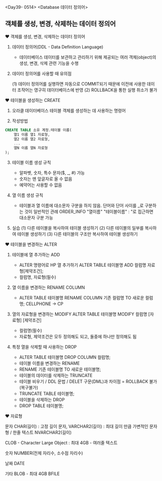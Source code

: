 <Day39- 0514>
<Database 데이터 정의어>

## 객체를 생성, 변경, 삭제하는 데이터 정의어

❤️ 객체를 생성, 변경, 삭제하는 데이터 정의어

1. 데이터 정의어(DDL - Data Definition Language)

   - 데이터베이스 데이터를 보관하고 관리하기 위해 제공되는 여러 객체(object)의 생성, 변경, 삭제 관련 기능을 수행

2. 데이터 정의어를 사용할 때 유의점

   (1) 데이터 정의어를 실행하면 자동으로 COMMIT되기 때문에 이전에 사용한 데이터 조작어는 영구히 데이터베이스에 반영
   (2) ROLLBACK을 통한 실행 취소가 불가

❤️ 테이블을 생성하는 CREATE

1. 오라클 데이터베이스 테이블 객체를 생성하는 데 사용하는 명령어

2. 작성방법

```SQL
CREATE TABLE 소유 계정.테이블 이름(
	열1 이름 열1 자료형,
	열2 이름 열2 자료형,
	...
	열N 이름 열N 자료형
);
```

3. 테이블 이름 생성 규칙
   - 알파벳, 숫자, 특수 문자($, \_, #) 가능
   - 숫자는 맨 앞글자로 올 수 없음
   - 예약어는 사용할 수 없음
4. 열 이름 생성 규칙

   - 테이블과 열 이름에 대소문자 구분을 하지 않음. 단어와 단어 사이를 \_로 구분하는 것이 일반적인 관례
     ORDER_INFO
     "열이름" "테이블이름" : "로 접근하면 대소문자 구분 가능

5. 실습
   (1) 다른 테이블을 복사하여 테이블 생성하기
   (2) 다른 테이블의 일부를 복사하여 테이블 생성하기
   (3) 다른 테이블의 구조만 복사하여 테이블 생성하기

❤️ 테이블을 변경하는 ALTER

1. 테이블에 열 추가하는 ADD

   - ALTER 명령어로 HP 열 추가하기
     ALTER TABLE 테이블명 ADD 컬럼명 자료형[제약조건];
   - 컬럼명, 자료형(필수)

2. 열 이름을 변경하는 RENAME COLUMN

   - ALTER TABLE 테이블명 RENAME COLUMN 기존 컬럼명 TO 새로운 컬럼명;
     CELLPHONE -> CP

3. 열의 자료형을 변경하는 MODIFY
   ALTER TABLE 테이블명 MODIFY 컬럼명 [자료형] [제약조건]

   - 컬럼명(필수)
   - 자료형, 제약조건은 모두 정의해도 되고, 둘중에 하나만 정의해도 됨

4. 특정 열을 삭제할 때 사용하는 DROP

   - ALTER TABLE 테이블명 DROP COLUMN 컬럼명;
   - 테이블 이름을 변경하는 RENAME
   - RENAME 기존 테이블명 TO 새로운 테이블명;
   - 테이블의 데이터를 삭제하는 TRUNCATE
   - 테이블 비우기 / DDL 문법 / DELET 구문(DML)과 차이점 = ROLLBACK 불가 (복구불가)
   - TRUNCATE TABLE 테이블명;
   - 테이블을 삭제하는 DROP
   - DROP TABLE 테이블명;

❤️ 자료형

문자
CHAR(길이) : 고정 길이 문자,
VARCHAR2(길이) : 최대 길이 만큼 가변적인 문자형 / 한줄 텍스트
NVARCHAR2(길이)

CLOB - Character Large Object : 최대 4GB - 여러줄 텍스트

숫자
NUMBER(전체 자리수, 소수점 자리수)

날짜
DATE

기타
BLOB - 최대 4GB
BFILE

